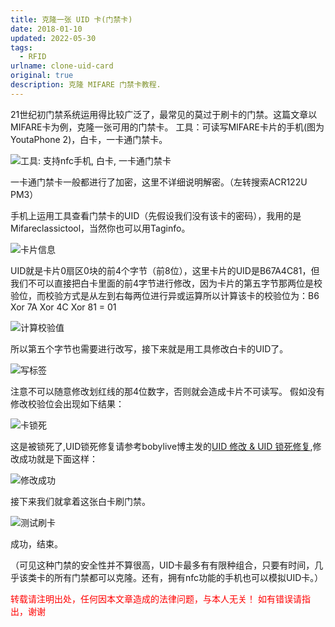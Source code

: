 ```yaml
---
title: 克隆一张 UID 卡(门禁卡)
date: 2018-01-10
updated: 2022-05-30
tags:
  - RFID
urlname: clone-uid-card
original: true
description: 克隆 MIFARE 门禁卡教程.
---
```

21世纪初门禁系统运用得比较广泛了，最常见的莫过于刷卡的门禁。这篇文章以MIFARE卡为例，克隆一张可用的门禁卡。
工具：可读写MIFARE卡片的手机(图为YoutaPhone 2)，白卡，一卡通门禁卡。
<!--more-->
![工具: 支持nfc手机, 白卡, 一卡通门禁卡](/picture/20180110-0.jpg)

一卡通门禁卡一般都进行了加密，这里不详细说明解密。（左转搜索ACR122U PM3）

手机上运用工具查看门禁卡的UID（先假设我们没有该卡的密码），我用的是Mifareclassictool，当然你也可以用Taginfo。

![卡片信息](/picture/20180110-1.jpg)

UID就是卡片0扇区0块的前4个字节（前8位），这里卡片的UID是B67A4C81，但我们不可以直接把白卡里面的前4字节进行修改，因为卡片的第五字节那两位是校验位，而校验方式是从左到右每两位进行异或运算所以计算该卡的校验位为：B6 Xor 7A Xor 4C Xor 81 = 01

![计算校验值](/picture/20180110-2.jpg)

所以第五个字节也需要进行改写，接下来就是用工具修改白卡的UID了。

![写标签](/picture/20180110-3.jpg)

注意不可以随意修改划红线的那4位数字，否则就会造成卡片不可读写。
假如没有修改校验位会出现如下结果：

![卡锁死](/picture/20180110-4.jpg)

这是被锁死了,UID锁死修复请参考bobylive博主发的[UID 修改 & UID 锁死修复](https://bobylive.com/static/1936469),修改成功就是下面这样：

![修改成功](/picture/20180110-5.jpg)

接下来我们就拿着这张白卡刷门禁。

![测试刷卡](/picture/20180110-6.jpg)

成功，结束。

（可见这种门禁的安全性并不算很高，UID卡最多有有限种组合，只要有时间，几乎该类卡的所有门禁都可以克隆。还有，拥有nfc功能的手机也可以模拟UID卡。）

<font color=red >转载请注明出处，任何因本文章造成的法律问题，与本人无关！ 如有错误请指出，谢谢</font>